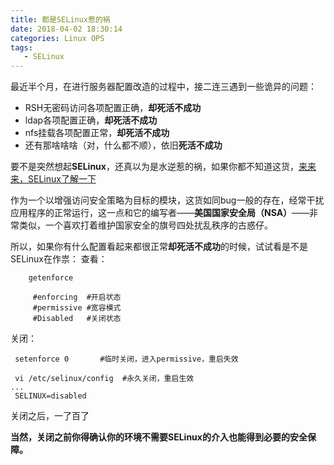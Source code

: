 ```yaml
---
title: 都是SELinux惹的祸
date: 2018-04-02 18:30:14
categories: Linux OPS
tags:
   - SELinux
---
```



最近半个月，在进行服务器配置改造的过程中，接二连三遇到一些诡异的问题：

- RSH无密码访问各项配置正确，**却死活不成功**
- ldap各项配置正确，**却死活不成功**
- nfs挂载各项配置正常，**却死活不成功**
- 还有那啥啥啥（对，什么都不顺），依旧**死活不成功**


要不是突然想起**SELinux**，还真以为是水逆惹的祸，如果你都不知道这货，[来来来，SELinux了解一下](http://wyman.wang/2017/08/11/%E5%85%B3%E4%BA%8ESELinux%EF%BC%88%E4%B8%80%EF%BC%89/)

作为一个以增强访问安全策略为目标的模块，这货如同bug一般的存在，经常干扰应用程序的正常运行，这一点和它的编写者——**美国国家安全局（NSA）**——非常类似，一个喜欢打着维护国家安全的旗号四处扰乱秩序的古惑仔。

所以，如果你有什么配置看起来都很正常**却死活不成功**的时候，试试看是不是SELinux在作祟：
查看：

```
    getenforce

     #enforcing  #开启状态    
     #permissive #宽容模式
     #Disabled   #关闭状态

```

关闭：

     setenforce 0       #临时关闭，进入permissive，重启失效

	 vi /etc/selinux/config  #永久关闭，重启生效
	...
	 SELINUX=disabled

关闭之后，一了百了

**当然，关闭之前你得确认你的环境不需要SELinux的介入也能得到必要的安全保障。**
